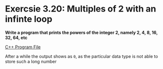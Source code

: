 # Exercsie 3.20: Multiples of 2 with an infinte loop

**Write a program that prints the powers of the integer 2, namely 2, 4, 8, 16, 32, 64, etc**

[C++ Program File](p03_20.cpp)

After a while the output shows as `0`, as the particular data type is not able to store such a long number